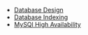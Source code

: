 - [Database Design](https://www.universalclass.com/articles/computers/database-design-in-mysql.htm)
- [Database Indexing](https://severalnines.com/database-blog/guide-mysql-indexes)
- [MySQl High Availability](https://severalnines.com/database-blog/overview-mysql-database-high-availability)